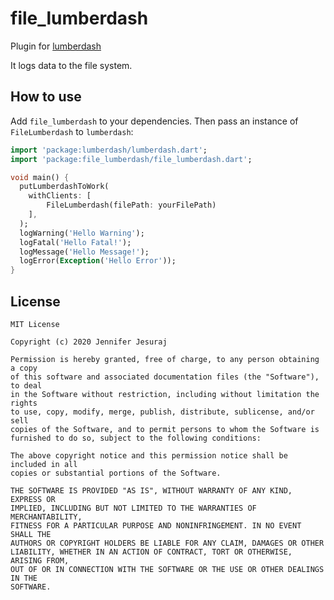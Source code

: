 # file_lumberdash

Plugin for [lumberdash](https://github.com/bmw-tech/lumberdash)

It logs data to the file system.

## How to use

Add `file_lumberdash` to your dependencies. Then pass an instance of `FileLumberdash` to `lumberdash`:

```dart
import 'package:lumberdash/lumberdash.dart';
import 'package:file_lumberdash/file_lumberdash.dart';

void main() {
  putLumberdashToWork(
    withClients: [
        FileLumberdash(filePath: yourFilePath)
    ],
  );
  logWarning('Hello Warning');
  logFatal('Hello Fatal!');
  logMessage('Hello Message!');
  logError(Exception('Hello Error'));
}
```

## License

```
MIT License

Copyright (c) 2020 Jennifer Jesuraj

Permission is hereby granted, free of charge, to any person obtaining a copy
of this software and associated documentation files (the "Software"), to deal
in the Software without restriction, including without limitation the rights
to use, copy, modify, merge, publish, distribute, sublicense, and/or sell
copies of the Software, and to permit persons to whom the Software is
furnished to do so, subject to the following conditions:

The above copyright notice and this permission notice shall be included in all
copies or substantial portions of the Software.

THE SOFTWARE IS PROVIDED "AS IS", WITHOUT WARRANTY OF ANY KIND, EXPRESS OR
IMPLIED, INCLUDING BUT NOT LIMITED TO THE WARRANTIES OF MERCHANTABILITY,
FITNESS FOR A PARTICULAR PURPOSE AND NONINFRINGEMENT. IN NO EVENT SHALL THE
AUTHORS OR COPYRIGHT HOLDERS BE LIABLE FOR ANY CLAIM, DAMAGES OR OTHER
LIABILITY, WHETHER IN AN ACTION OF CONTRACT, TORT OR OTHERWISE, ARISING FROM,
OUT OF OR IN CONNECTION WITH THE SOFTWARE OR THE USE OR OTHER DEALINGS IN THE
SOFTWARE.
```
